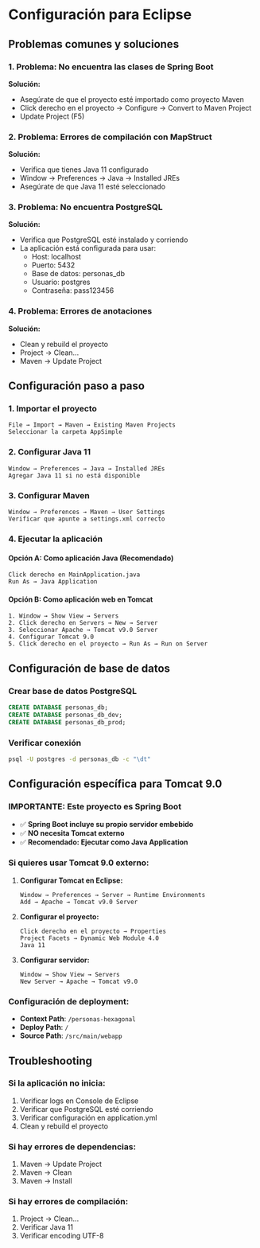 # Configuración para Eclipse

## Problemas comunes y soluciones

### 1. **Problema: No encuentra las clases de Spring Boot**
**Solución:**
- Asegúrate de que el proyecto esté importado como proyecto Maven
- Click derecho en el proyecto → Configure → Convert to Maven Project
- Update Project (F5)

### 2. **Problema: Errores de compilación con MapStruct**
**Solución:**
- Verifica que tienes Java 11 configurado
- Window → Preferences → Java → Installed JREs
- Asegúrate de que Java 11 esté seleccionado

### 3. **Problema: No encuentra PostgreSQL**
**Solución:**
- Verifica que PostgreSQL esté instalado y corriendo
- La aplicación está configurada para usar:
  - Host: localhost
  - Puerto: 5432
  - Base de datos: personas_db
  - Usuario: postgres
  - Contraseña: pass123456

### 4. **Problema: Errores de anotaciones**
**Solución:**
- Clean y rebuild el proyecto
- Project → Clean...
- Maven → Update Project

## Configuración paso a paso

### 1. Importar el proyecto
```
File → Import → Maven → Existing Maven Projects
Seleccionar la carpeta AppSimple
```

### 2. Configurar Java 11
```
Window → Preferences → Java → Installed JREs
Agregar Java 11 si no está disponible
```

### 3. Configurar Maven
```
Window → Preferences → Maven → User Settings
Verificar que apunte a settings.xml correcto
```

### 4. Ejecutar la aplicación

#### **Opción A: Como aplicación Java (Recomendado)**
```
Click derecho en MainApplication.java
Run As → Java Application
```

#### **Opción B: Como aplicación web en Tomcat**
```
1. Window → Show View → Servers
2. Click derecho en Servers → New → Server
3. Seleccionar Apache → Tomcat v9.0 Server
4. Configurar Tomcat 9.0
5. Click derecho en el proyecto → Run As → Run on Server
```

## Configuración de base de datos

### Crear base de datos PostgreSQL
```sql
CREATE DATABASE personas_db;
CREATE DATABASE personas_db_dev;
CREATE DATABASE personas_db_prod;
```

### Verificar conexión
```bash
psql -U postgres -d personas_db -c "\dt"
```

## Configuración específica para Tomcat 9.0

### **IMPORTANTE: Este proyecto es Spring Boot**
- ✅ **Spring Boot incluye su propio servidor embebido**
- ✅ **NO necesita Tomcat externo**
- ✅ **Recomendado: Ejecutar como Java Application**

### **Si quieres usar Tomcat 9.0 externo:**

1. **Configurar Tomcat en Eclipse:**
   ```
   Window → Preferences → Server → Runtime Environments
   Add → Apache → Tomcat v9.0 Server
   ```

2. **Configurar el proyecto:**
   ```
   Click derecho en el proyecto → Properties
   Project Facets → Dynamic Web Module 4.0
   Java 11
   ```

3. **Configurar servidor:**
   ```
   Window → Show View → Servers
   New Server → Apache → Tomcat v9.0
   ```

### **Configuración de deployment:**
- **Context Path**: `/personas-hexagonal`
- **Deploy Path**: `/`
- **Source Path**: `/src/main/webapp`

## Troubleshooting

### Si la aplicación no inicia:
1. Verificar logs en Console de Eclipse
2. Verificar que PostgreSQL esté corriendo
3. Verificar configuración en application.yml
4. Clean y rebuild el proyecto

### Si hay errores de dependencias:
1. Maven → Update Project
2. Maven → Clean
3. Maven → Install

### Si hay errores de compilación:
1. Project → Clean...
2. Verificar Java 11
3. Verificar encoding UTF-8 
